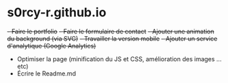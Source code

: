 # s0rcy-r.github.io
~~- Faire le portfolio~~
~~- Faire le formulaire de contact~~
~~- Ajouter une animation du background (via SVG)~~
~~- Travailler la version mobile~~
~~- Ajouter un service d'analytique (Google Analytics)~~
- Optimiser la page (minification du JS et CSS, amélioration des images ... etc)
- Écrire le Readme.md
